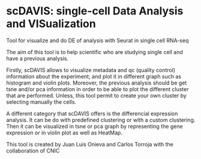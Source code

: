 # scDAVIS: single-cell Data Analysis and VISualization

Tool for visualize and do DE of analysis with Seurat in single cell RNA-seq

The aim of this tool is to help scientific who are studying single cell and have a previous analysis.

Firstly, scDAVIS allows to visualize metadata and qc (quality control) information about the experiment; and plot it in different graph such as histogram and violin plots. Moreover, the previous analysis should be get tsne and/or pca information in order to be able to plot the different cluster that are performed. Unless, this tool permit to create your own cluster by selecting manually the cells.

A different category that scDAVIS offers is the differencial expression analysis. It can be do with predefined clustering or with a custom clustering. Then it can be visualized in tsne or pca graph by representing the gene expression or in violin plot as well as HeatMap.

This tool is created by Juan Luis Onieva and Carlos Torroja with the collaboration of CNIC

